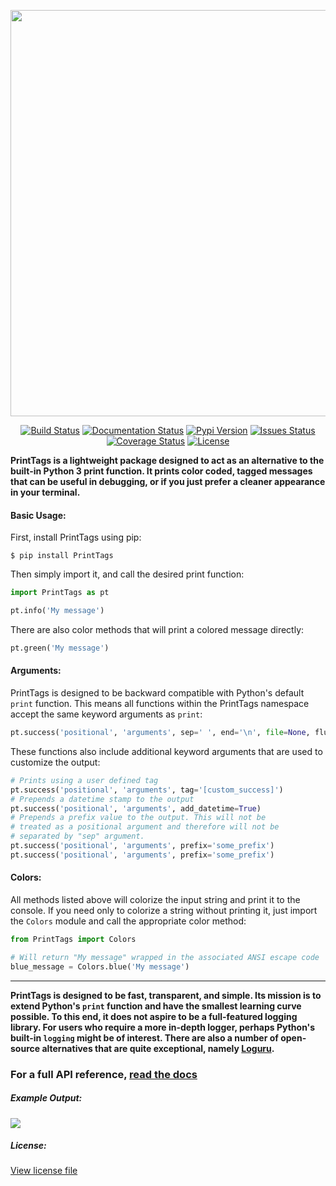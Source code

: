 
<p align="center">
 <img width="650" src="https://raw.githubusercontent.com/mdlockyer/PrintTags/master/logo_large.png">
</p>

<p align="center">
  <a href="https://travis-ci.com/mdlockyer/PrintTags"><img src="https://travis-ci.com/mdlockyer/PrintTags.svg?branch=master" alt="Build Status"></a>
  <a href="https://printtags.readthedocs.io/en/latest/?badge=latest"><img src="https://readthedocs.org/projects/printtags/badge/?version=latest" alt="Documentation Status" /></a>
  <a href="https://pypi.org/project/PrintTags/"><img src="https://img.shields.io/pypi/v/PrintTags.svg" alt="Pypi Version"></a>
  <a href="https://github.com/mdlockyer/PrintTags/issues"><img src="https://img.shields.io/github/issues/mdlockyer/PrintTags.svg" alt="Issues Status"></a>
  <a href='https://coveralls.io/github/mdlockyer/PrintTags?branch=master'><img src='https://coveralls.io/repos/github/mdlockyer/PrintTags/badge.svg?branch=master&kill_cache=1' alt='Coverage Status' /></a>
  <a href="https://github.com/mdlockyer/PrintTags/blob/master/LICENSE.md"><img src="https://img.shields.io/apm/l/vim-mode.svg" alt="License"></a>
</p>

**PrintTags is a lightweight package designed to act as an alternative to the built-in Python 3 
print function. It prints color coded, tagged messages that can be useful in debugging, or if you 
just prefer a cleaner appearance in your terminal.**



#### Basic Usage:

First, install PrintTags using pip:
```shell
$ pip install PrintTags
```

Then simply import it, and call the desired print function:
```python
import PrintTags as pt

pt.info('My message')
```

There are also color methods that will print a colored message directly:
```python
pt.green('My message')
```

#### Arguments:

PrintTags is designed to be backward compatible with Python's default `print` function.
This means all functions within the PrintTags namespace accept the same keyword arguments as `print`:
```python
pt.success('positional', 'arguments', sep=' ', end='\n', file=None, flush=True)
```

These functions also include additional keyword arguments that are used to customize the output:

```python
# Prints using a user defined tag
pt.success('positional', 'arguments', tag='[custom_success]')
# Prepends a datetime stamp to the output
pt.success('positional', 'arguments', add_datetime=True)
# Prepends a prefix value to the output. This will not be 
# treated as a positional argument and therefore will not be
# separated by "sep" argument.
pt.success('positional', 'arguments', prefix='some_prefix')
pt.success('positional', 'arguments', prefix='some_prefix')
```

#### Colors:

All methods listed above will colorize the input string and print it to the console. If you need only to colorize a string without printing it, just import the `Colors` module and call the appropriate color method:

```python
from PrintTags import Colors

# Will return "My message" wrapped in the associated ANSI escape code
blue_message = Colors.blue('My message')
```

___

**PrintTags is designed to be fast, transparent, and simple. Its mission is
to extend Python's `print` function and have the smallest learning curve possible. 
To this end, it does not aspire to be a full-featured logging library. For users who require a more
in-depth logger, perhaps Python's built-in `logging` might be of interest.
There are also a number of open-source alternatives that are quite exceptional, namely
[Loguru](https://github.com/Delgan/loguru/blob/master/README.rst).**

### For a full API reference, [read the docs](https://printtags.readthedocs.io/en/stable/)

##### Example Output:

![](https://raw.githubusercontent.com/MichaelDylan77/PrintTags/master/example.png)


##### License:

[View license file](LICENSE.md)